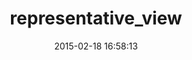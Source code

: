---
layout: post
title:  "representative_view"
repo:   "mdub/representative_view"
date:   2015-02-18 16:58:13
gemurl: http://github.com/mdub/representative_view
---
